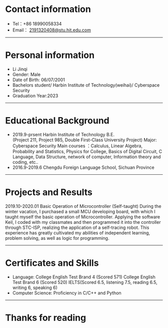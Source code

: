 
# Contact information

- Tel：+86 18990058334
- Email： 2191320408@stu.hit.edu.com

---

# Personal information

 - Li Jinqi
 - Gender: Male
 - Date of Birth: 06/07/2001
 - Bachelors student/ Harbin Institute of Technology(weihai)/ Cyberspace Security
 - Graduation Year:2023

---

# Educational Background
 - 2019.9-prsent   Harbin Institute of Technology   B.E.  
  (Project 211, Project 985, Double First-Class University Project)
   Major: Cyberspace Security
   Main courses ：Calculus, Linear Algebra, Probability and Statistics, Physics for College,  Basics of 
   Digital Circuit, C Language, Data Structure, network of computer, Information theory and coding, etc..
 - 2016.9-2019.6 Chengdu Foreign Language School, Sichuan Province

---

# Projects and Results
2019.10-2020.01 Basic Operation of Microcontroller (Self-taught)
During the winter vacation, I purchased a small MCU developing board, with which I taught myself the basic operation of Microcontroller. Applying the software Keil, I coded with my classmates and then programmed it into the controller through STC-ISP, realizing the application of a self-tracing robot. This experience has greatly cultivated my abilities of independent learning, problem solving, as well as logic for programming.

---

# Certificates and Skills
 - Language: College English Test Brand 4 (Scored 571)
          College English Test Brand 6 (Scored 520)
          IELTS(Scored 6.5, listening 7.5, reading 6.5, writing 6, speaking 6)
 - Computer Science: Proficiency in C/C++ and Python

---

# Thanks for reading
